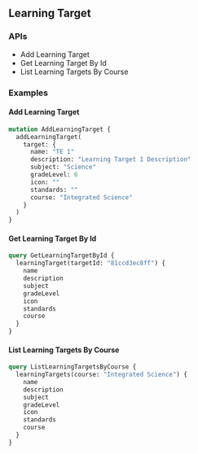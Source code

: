 ## Learning Target

### APIs

-  Add Learning Target
-  Get Learning Target By Id
-  List Learning Targets By Course

### Examples

#### Add Learning Target

```graphql
mutation AddLearningTarget {
  addLearningTarget(
    target: {
      name: "TE 1"
      description: "Learning Target 1 Description"
      subject: "Science"
      gradeLevel: 6
      icon: ""
      standards: ""
      course: "Integrated Science"
    }
  )
}
```

#### Get Learning Target By Id

```graphql
query GetLearningTargetById {
  learningTarget(targetId: "81ccd3ec8ff") {
    name
    description
    subject
    gradeLevel
    icon
    standards
    course
  }
}
```

#### List Learning Targets By Course

```graphql
query ListLearningTargetsByCourse {
  learningTargets(course: "Integrated Science") {
    name
    description
    subject
    gradeLevel
    icon
    standards
    course
  }
}
```
